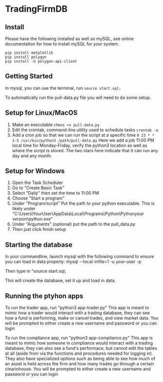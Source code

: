 # TradingFirmDB

## Install
Please have the following installed as well as mySQL, see online documentation
for how to install mySQL for your system.

```
pip install matplotlib
pip install polygon
pip install -U polygon-api-client
```

## Getting Started
In mysql, you can use the terminal, run `source start.sql;`

To automatically run the pull-data.py file you will need to do some setup.

## Setup for Linux/MacOS
1. Make an executable `chmos +x pull-data.py`
2. Edit the crontab, command-line utility used to schedule tasks `crontab -e`
3. Add a cron job so that we can run the script at a specific time 
`0 23 * * 1-5 /usr/bin/python3 /path/pull-data.py`
Here we add a job 11:00 PM local time for Monday-Friday, verify the python3 location as well as where the script is stored.
The two stars here indicate that it can run any day and any month.

## Setup for Windows
1. Open the Task Scheduler
2. Go to "Create Basic Task"
3. Select "Daily" then set the time to 11:00 PM
4. Choose "Start a program" 
5. Under "Program/script" Put the path to your python executable. This is likely under "C:\Users\YourUser\AppData\Local\Programs\Python\Python*your version*\python.exe"
6. Under "Arguments" (optional) put the path to the pull_data.py 
7. Then just click finish setup

## Starting the database
In your commandline, launch mysql with the following command to ensure you can load in data properly:
mysql --local-infile=1 -u your-user -p

Then type in "source start.sql;

This will create the database, set it up and load in data.

## Running the ptyhon apps
To run the trader app, run "python3 app-trader.py"
This app is meant to mimic how a trader would interact with a trading database, they can see how a fund is perfomring, make or cancel trades, and view market data.
You will be prompted to either create a new username and password or you can login

To run the compliance app, run "python3 app-compliance.py"
This app is meant to mimic how someone in compliance would interact with a trading database, they can also see a fund's performace, but cannot edit the tables at all (aside from via the functions and procedures needed for logging in). They also have specialized options such as being able to see how much of an asset is held across the firm and how many trades go through a certain clearinhouse. 
You will be prompted to either create a new username and password or you can login